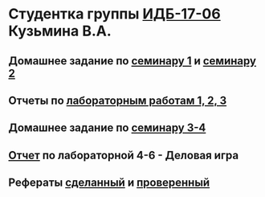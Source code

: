 # Студентка группы [ИДБ-17-06](https://github.com/stankin/design-2018/wiki/list-idb-17-06) Кузьмина В.А.

## Домашнее задание по [семинару 1](https://github.com/stankin/design-part-1/wiki/sem1) и [семинару 2](https://github.com/stankin/design-part-1/wiki/sem2)

## Отчеты по [лабораторным работам 1, 2, 3](https://github.com/kereunk/KuzminaValeriya.github.io/wiki/%D0%9E%D1%82%D1%87%D0%B5%D1%82-%D0%BF%D0%BE-%D0%BB%D0%B0%D0%B1%D0%BE%D1%80%D0%B0%D1%82%D0%BE%D1%80%D0%BD%D1%8B%D0%BC-%D1%80%D0%B0%D0%B1%D0%BE%D1%82%D0%B0%D0%BC-1,-2,-3)

## Домашнее задание по [семинару 3-4](https://github.com/kereunk/KuzminaValeriya.github.io/wiki/%D0%A1%D0%B5%D0%BC%D0%B8%D0%BD%D0%B0%D1%80-3-%D0%B8-4)

## [Отчет](https://github.com/kereunk/KuzminaValeriya.github.io/wiki/%D0%9E%D1%82%D1%87%D0%B5%D1%82-%D0%BF%D0%BE-%D0%BB%D0%B0%D0%B1%D0%BE%D1%80%D0%B0%D1%82%D0%BE%D1%80%D0%BD%D0%BE%D0%B9-4) по лабораторной 4-6 - Деловая игра

## Рефераты [сделанный](https://github.com/stankin/design-part-1/wiki/exam06-1) и [проверенный](https://github.com/stankin/design-part-1/wiki/exam07-6)
